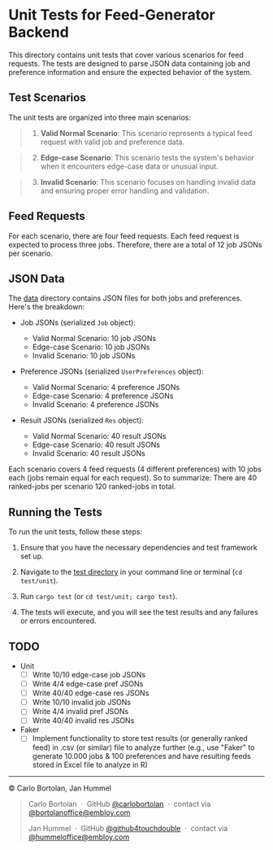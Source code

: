 # Unit Tests for Feed-Generator Backend

This directory contains unit tests that cover various scenarios for feed requests. The tests are designed to parse JSON
data containing job and preference information and ensure the expected behavior of the system.

## Test Scenarios

The unit tests are organized into three main scenarios:

> 1. **Valid Normal Scenario**: This scenario represents a typical feed request with valid job and preference data.

> 2. **Edge-case Scenario**: This scenario tests the system's behavior when it encounters edge-case data or unusual
     input.

> 3. **Invalid Scenario**: This scenario focuses on handling invalid data and ensuring proper error handling and
     validation.

## Feed Requests

For each scenario, there are four feed requests. Each feed request is expected to process three jobs. Therefore, there
are
a total of 12 job JSONs per scenario.

## JSON Data

The [data](../test/unit/data) directory contains JSON files for both jobs and preferences. Here's the breakdown:

- Job JSONs (serialized `Job` object):
    - Valid Normal Scenario: 10 job JSONs
    - Edge-case Scenario: 10 job JSONs
    - Invalid Scenario: 10 job JSONs

- Preference JSONs (serialized `UserPreferences` object):
    - Valid Normal Scenario: 4 preference JSONs
    - Edge-case Scenario: 4 preference JSONs
    - Invalid Scenario: 4 preference JSONs

- Result JSONs (serialized `Res` object):
    - Valid Normal Scenario: 40 result JSONs
    - Edge-case Scenario: 40 result JSONs
    - Invalid Scenario: 40 result JSONs

Each scenario covers 4 feed requests (4 different preferences) with 10 jobs each (jobs remain equal for each request).
So to summarize: There are 40 ranked-jobs per scenario 120 ranked-jobs in total.

## Running the Tests

To run the unit tests, follow these steps:

1. Ensure that you have the necessary dependencies and test framework set up.

2. Navigate to the [test directory](../test/unit) in your command line or terminal (`cd test/unit`).

3. Run `cargo test` (or `cd test/unit; cargo test`).

4. The tests will execute, and you will see the test results and any failures or errors encountered.

## TODO

- Unit
    - [ ] Write 10/10 edge-case job JSONs
    - [ ] Write 4/4 edge-case pref JSONs
    - [ ] Write 40/40 edge-case res JSONs
    - [ ] Write 10/10 invalid job JSONs
    - [ ] Write 4/4 invalid pref JSONs
    - [ ] Write 40/40 invalid res JSONs
- Faker
    - [ ] Implement functionality to store test results (or generally ranked feed) in .csv (or similar) file to analyze
      further (e.g., use "Faker" to generate 10.000 jobs & 100 preferences and have resulting feeds stored in Excel file
      to analyze in R)

---
© Carlo Bortolan, Jan Hummel

> Carlo Bortolan &nbsp;&middot;&nbsp;
> GitHub [@carlobortolan](https://github.com/carlobortolan) &nbsp;&middot;&nbsp;
> contact via [@bortolanoffice@embloy.com](bortolanoffice@embloy.com)
>
> Jan Hummel &nbsp;&middot;&nbsp;
> GitHub [@github4touchdouble](https://github.com/github4touchdouble) &nbsp;&middot;&nbsp;
> contact via [@hummeloffice@embloy.com](hummeloffice@embloy.com)



